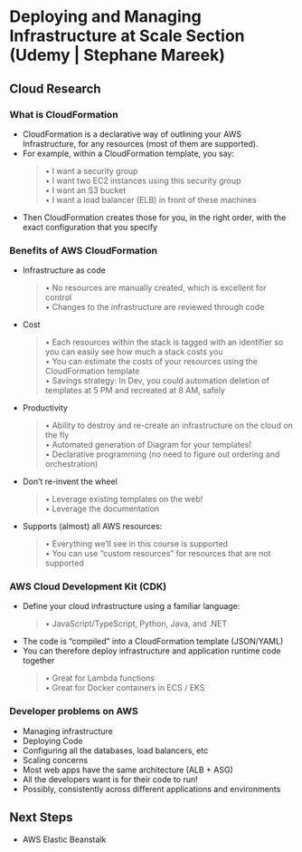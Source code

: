 # Deploying and Managing Infrastructure at Scale Section (Udemy | Stephane Mareek)

## Cloud Research

### What is CloudFormation

- CloudFormation is a declarative way of outlining your AWS
  Infrastructure, for any resources (most of them are supported).
- For example, within a CloudFormation template, you say:
  > • I want a security group
  > <br>• I want two EC2 instances using this security group
  > <br>• I want an S3 bucket
  > <br>• I want a load balancer (ELB) in front of these machines
- Then CloudFormation creates those for you, in the right order, with the
  exact configuration that you specify

### Benefits of AWS CloudFormation

- Infrastructure as code

  > • No resources are manually created, which is excellent for control
  > <br>• Changes to the infrastructure are reviewed through code

- Cost

  > • Each resources within the stack is tagged with an identifier so you can easily see how
  > much a stack costs you
  > <br>• You can estimate the costs of your resources using the CloudFormation template
  > <br>• Savings strategy: In Dev, you could automation deletion of templates at 5 PM and
  > recreated at 8 AM, safely

- Productivity

  > • Ability to destroy and re-create an infrastructure on the cloud on the fly
  > <br>• Automated generation of Diagram for your templates!
  > <br>• Declarative programming (no need to figure out ordering and orchestration)

- Don’t re-invent the wheel

  > • Leverage existing templates on the web!
  > <br>• Leverage the documentation

- Supports (almost) all AWS resources:
  > • Everything we’ll see in this course is supported
  > <br>• You can use “custom resources” for resources that are not supported

### AWS Cloud Development Kit (CDK)

- Define your cloud infrastructure using a familiar language:
  > • JavaScript/TypeScript, Python, Java, and .NET
- The code is “compiled” into a CloudFormation template (JSON/YAML)
- You can therefore deploy infrastructure and application runtime code together
  > • Great for Lambda functions
  > <br>• Great for Docker containers in ECS / EKS

### Developer problems on AWS

- Managing infrastructure
- Deploying Code
- Configuring all the databases, load balancers, etc
- Scaling concerns
- Most web apps have the same architecture (ALB + ASG)
- All the developers want is for their code to run!
- Possibly, consistently across different applications and environments

## Next Steps

- AWS Elastic Beanstalk
